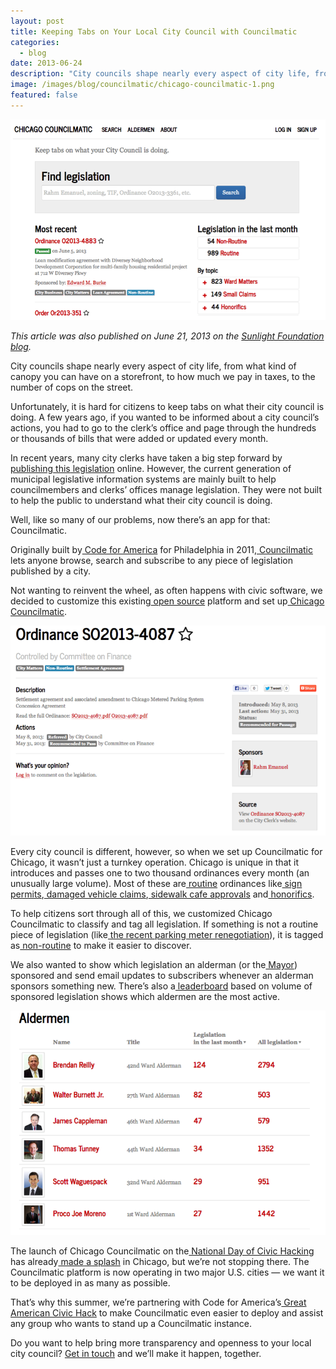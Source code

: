```yaml
---
layout: post
title: Keeping Tabs on Your Local City Council with Councilmatic
categories: 
  - blog
date: 2013-06-24
description: "City councils shape nearly every aspect of city life, from what kind of canopy you can have on a storefront, to how much we pay in taxes, to the number of cops on the street. There's now an app for viewing all this legislative information: Councilmatic."
image: /images/blog/councilmatic/chicago-councilmatic-1.png
featured: false
---
```


<p><a href='https://chicago.councilmatic.org'><img class='img-thumbnail' src='/images/blog/councilmatic/chicago-councilmatic-1.png' title='Chicago Councilmatic' alt='Chicago Councilmatic'></a></p>
            
<p><em>This article was also published on June 21, 2013 on the <a href="http://sunlightfoundation.com/blog/2013/06/21/opengov-voices-keeping-tabs-on-your-local-city-council-with-councilmatic/">Sunlight Foundation blog</a>.</em></p>

<p>City councils shape nearly every aspect of city life, from what kind of canopy you can have on a storefront, to how much we pay in taxes, to the number of cops on the street.</p>

<p>Unfortunately, it is hard for citizens to keep tabs on what their city council is doing. A few years ago, if you wanted to be informed about a city council’s actions, you had to go to the clerk’s office and page through the hundreds or thousands of bills that were added or updated every month.</p>

In recent years, many city clerks have taken a big step forward by[ publishing](http://legistar.council.nyc.gov/Legislation.aspx)[ this](http://chicago.legistar.com/Legislation.aspx)[ legislation](http://phila.legistar.com/) online. However, the current generation of municipal legislative information systems are mainly built to help councilmembers and clerks’ offices manage legislation. They were not built to help the public to understand what their city council is doing.

Well, like so many of our problems, now there’s an app for that: Councilmatic.

Originally built by[ Code for America](http://codeforamerica.org/) for Philadelphia in 2011,[ Councilmatic](http://philly.councilmatic.org/) lets anyone browse, search and subscribe to any piece of legislation published by a city.

Not wanting to reinvent the wheel, as often happens with civic software, we decided to customize this existing[ open source](https://github.com/codeforamerica/councilmatic) platform and set up[ Chicago Councilmatic](https://chicago.councilmatic.org/).

<p><a href='https://chicago.councilmatic.org/legislation/1425826'><img class='img-thumbnail' src='/images/blog/councilmatic/chicago-councilmatic-2.png' title='Chicago Metered Parking System Concession Agreement' alt='Chicago Metered Parking System Concession Agreement'></a></p>

Every city council is different, however, so when we set up Councilmatic for Chicago, it wasn’t just a turnkey operation. Chicago is unique in that it introduces and passes one to two thousand ordinances every month (an unusually large volume). Most of these are[ routine](https://chicago.councilmatic.org/search/?q=&amp;topics=Routine) ordinances like[ sign permits](https://chicago.councilmatic.org/search/?q=&amp;topics=Sign+permits),[ damaged vehicle claims](https://chicago.councilmatic.org/search/?q=&amp;topics=Damage+to+vehicle+claim),[ sidewalk cafe approvals](https://chicago.councilmatic.org/search/?q=&amp;topics=Sidewalk+cafe) and[ honorifics](https://chicago.councilmatic.org/search/?q=&amp;topics=Honorific).

To help citizens sort through all of this, we customized Chicago Councilmatic to classify and tag all legislation. If something is not a routine piece of legislation (like[ the recent parking meter renegotiation](https://chicago.councilmatic.org/legislation/1425826)), it is tagged as[ non-routine](https://chicago.councilmatic.org/search/?q=&amp;topics=Non-Routine) to make it easier to discover.

We also wanted to show which legislation an alderman (or the[ Mayor](https://chicago.councilmatic.org/member/105)) sponsored and send email updates to subscribers whenever an alderman sponsors something new. There’s also a[ leaderboard](https://chicago.councilmatic.org/members/) based on volume of sponsored legislation shows which aldermen are the most active.

<p><a href='https://chicago.councilmatic.org/members'><img class='img-thumbnail' src='/images/blog/councilmatic/chicago-councilmatic-3.png' title='Chicago Aldermen' alt='Chicago Aldermen'></a></p>

The launch of Chicago Councilmatic on the[ National Day of Civic Hacking](http://hackforchange.org/) has already[ made](http://gapersblock.com/mechanics/2013/06/04/keep-tabs-on-city-council-and-your-alderman-with-councilmatic/)[ a](http://www.marinacityonline.com/news/council0611.htm)[ splash](https://twitter.com/Fioretti2ndWard/status/340940707269328897) in Chicago, but we’re not stopping there. The Councilmatic platform is now operating in two major U.S. cities — we want it to be deployed in as many as possible.

That’s why this summer, we’re partnering with Code for America’s[ Great American Civic Hack](http://brigade.codeforamerica.org/civic-coding) to make Councilmatic even easier to deploy and assist any group who wants to stand up a Councilmatic instance.

Do you want to help bring more transparency and openness to your local city council? [Get in touch](mailto:councilmatic-info@opencityapps.org) and we’ll make it happen, together.